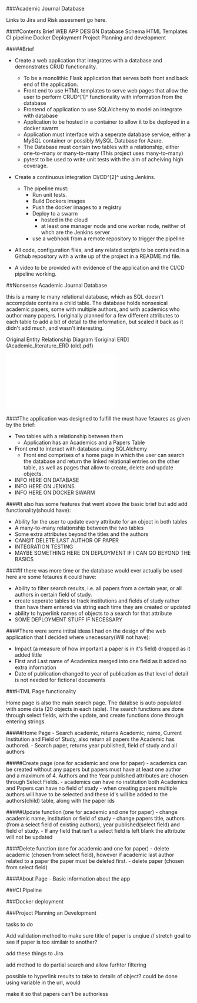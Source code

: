 ###Academic Journal Database

Links to Jira and Risk assesment go here.

####Contents
Brief
WEB APP DESIGN
Database Schema
HTML Templates
CI pipeline
Docker Deployment
Project Planning and development




#####Brief
-   Create a web application that integrates with a database and demonstrates CRUD functionality.
    -   To be a monolithic Flask application that serves both front and back end of the application.
    -   Front end to use HTML templates to serve web pages that allow the user to perform CRUD^[1]^ functionality with   information from the database
    -   Frontend of application to use SQLAlchemy to model an integrate with database
    -   Application to be hosted in a container to allow it to be deployed in a docker swarm    
    -   Application must interface with a seperate database service, either a MySQL container or possibly MySQL Database for Azure.
    -   The Database must contain two tables with a relationship, either one-to-many or many-to-many (This project uses many-to-many)
    -   pytest to be used to write unit tests with the aim of acheiving high coverage.

-   Create a continuous integration CI/CD^[2]^ using Jenkins. 
    -   The pipeline must:
        -   Run unit tests.
        -   Build Dockers images
        -   Push the docker images to a registry
        -   Deploy to a swarm
            -   hosted in the cloud
            -   at least one manager node and one worker node, neither of whch are the Jenkins server
        -   use a webhook from a remote repository to trigger the pipeline 
-   All code, configuration files, and any related scripts to be contained in a Github repository with a write up of the project in a README.md file.
-   A video to be provided with evidence of the application and the CI/CD pipeline working.


##Nonsense Academic Journal Database

this is a many to many relational database, which as SQL doesn't accompdate contains a child table.
The database holds nonsesical academic papers, some with multiple authors, and with academics who author many papers.
I originally planned for a few different attributes to each table to add a bit of detail to the information, but scaled it back as it didn't add much, and wasn't interesting.

Original Entity Relationship Diagram
![original ERD](Academic_literature_ERD (old).pdf)

![updated ERD](Academic_literature_ERD.pdf)

####The application was designed to fulfill the must have fetaures as given by the brief:
-   Two tables with a relationship between them
    -   Application has an Academics and a Papers Table
-   Front end to interact with database using SQLAlchemy
    -   Front end comprises of a home page in which the user can search the database and return the linked relational entries on the other table, as well as pages that allow to create, delete and update objects.
-   INFO HERE ON DATABASE
-   INFO HERE ON JENKINS
-   INFO HERE ON DOCKER SWARM

####It also has some features that went above the basic brief but add add functionality(should have):
-   Ability for the user to update every attribute for an object in both tables
-   A many-to-many relationship between the two tables
-   Some extra attributes beyond the titles and the authors
-   CAN@T DELETE LAST AUTHOR OF PAPER
-   INTEGRATION TESTING 
-   MAYBE SOMETHING HERE ON DEPLOYMENT IF I CAN GO BEYOND THE BASICS

####If there was more time or the database would ever actually be used here are some fetaures it could have:
-   Ability to filter search results, i.e. all papers from a certain year, or all authors in certain field of study.
-   create seperate tables to track institutions and fields of study rather than have them entered via string each time they are created or updated
-   ability to hyperlink names of objects to a search for that attribute
-   SOME DEPLOYMENT STUFF IF NECESSARY

####There were some intital ideas I had on the design of the web application that I decided where unecessary(Will not have):
-   Impact (a measure of how important a paper is in it's field) dropped as it added little
-   First and Last name of Academics merged into one field as it added no extra information
-   Date of publication changed to year of publication as that level of detail is not needed for fictional documents

###HTML Page functionality

Home page is also the main search page. The databse is auto populated with some data (20 objects in each table). The search functions are done through select fields, with the update, and create functions done through entering strings. 

#####Home Page
    -   Search academic, returns Academic, name, Current Institution and Field of Study, also return all papers the Academic has authored.
    -   Search paper, returns year published, field of study and all authors

#####Create page (one for academic and one for paper)
    -   academics can be created without any papers but papers must have at least one author and a maximum of 4. Authors and the Year published attributes are chosen through Select Fields.
    -   academics can have no institution both Academics and Papers can have no field of study
    -   when creating papers multiple authors will have to be selected and these id's will be added to the authors(child) table, along with the paper ids

#####Update function (one for academic and one for paper)
    -   change academic name, institution or field of study
    -   change papers title, authors (from a select field of existing authors), year published(select field) and field of study.
    -   If any field that isn't a select field is left blank the attribute will not be updated


####Delete function (one for academic and one for paper)
    -   delete academic (chosen from select field), however if academic last author related to a paper the paper must be deleted first.
    -   delete paper (chosen from select field)

####About Page
    - Basic information about the app

###CI Pipeline

###Docker deployment


###Project Planning an Development




tasks to do

Add validation method to make sure title of paper is unqiue // stretch goal to see if paper is too similair to another?

add these things to Jira

add method to do partial search and allow furhter filtering

possible to hyperlink results to take to details of object? could be done using variable in the url, would 

make it so that papers can't be authorless





